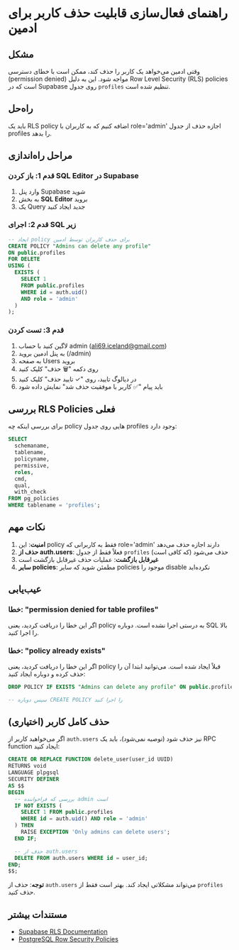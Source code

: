 # راهنمای فعال‌سازی قابلیت حذف کاربر برای ادمین

## مشکل

وقتی ادمین می‌خواهد یک کاربر را حذف کند، ممکن است با خطای دسترسی (permission denied) مواجه شود. این به دلیل Row Level Security (RLS) policies است که در Supabase روی جدول `profiles` تنظیم شده است.

## راه‌حل

باید یک RLS policy اضافه کنیم که به کاربران با role='admin' اجازه حذف از جدول profiles را بدهد.

## مراحل راه‌اندازی

### قدم 1: باز کردن SQL Editor در Supabase

1. وارد پنل Supabase شوید
2. به بخش **SQL Editor** بروید
3. یک Query جدید ایجاد کنید

### قدم 2: اجرای SQL زیر

```sql
-- ایجاد policy برای حذف کاربران توسط ادمین
CREATE POLICY "Admins can delete any profile"
ON public.profiles
FOR DELETE
USING (
  EXISTS (
    SELECT 1
    FROM public.profiles
    WHERE id = auth.uid()
    AND role = 'admin'
  )
);
```

### قدم 3: تست کردن

1. لاگین کنید با حساب admin (ali69.iceland@gmail.com)
2. به پنل ادمین بروید (/admin)
3. به صفحه Users بروید
4. روی دکمه "🗑️ حذف" کلیک کنید
5. در دیالوگ تایید، روی "✓ تایید حذف" کلیک کنید
6. باید پیام "✅ کاربر با موفقیت حذف شد" نمایش داده شود

## بررسی RLS Policies فعلی

برای بررسی اینکه چه policy هایی روی جدول profiles وجود دارد:

```sql
SELECT
  schemaname,
  tablename,
  policyname,
  permissive,
  roles,
  cmd,
  qual,
  with_check
FROM pg_policies
WHERE tablename = 'profiles';
```

## نکات مهم

1. **امنیت**: این policy فقط به کاربرانی که role='admin' دارند اجازه حذف می‌دهد
2. **حذف از auth.users**: فعلاً فقط از جدول `profiles` حذف می‌شود (که کافی است)
3. **غیرقابل بازگشت**: عملیات حذف غیرقابل بازگشت است
4. **سایر policies**: مطمئن شوید که سایر policies موجود را disable نکرده‌اید

## عیب‌یابی

### خطا: "permission denied for table profiles"

اگر این خطا را دریافت کردید، یعنی policy به درستی اجرا نشده است. دوباره SQL بالا را اجرا کنید.

### خطا: "policy already exists"

اگر این خطا را دریافت کردید، یعنی policy قبلاً ایجاد شده است. می‌توانید ابتدا آن را حذف کرده و دوباره ایجاد کنید:

```sql
DROP POLICY IF EXISTS "Admins can delete any profile" ON public.profiles;

-- سپس دوباره CREATE POLICY را اجرا کنید
```

## حذف کامل کاربر (اختیاری)

اگر می‌خواهید کاربر از `auth.users` نیز حذف شود (توصیه نمی‌شود)، باید یک RPC function ایجاد کنید:

```sql
CREATE OR REPLACE FUNCTION delete_user(user_id UUID)
RETURNS void
LANGUAGE plpgsql
SECURITY DEFINER
AS $$
BEGIN
  -- بررسی که فراخواننده admin است
  IF NOT EXISTS (
    SELECT 1 FROM public.profiles
    WHERE id = auth.uid() AND role = 'admin'
  ) THEN
    RAISE EXCEPTION 'Only admins can delete users';
  END IF;

  -- حذف از auth.users
  DELETE FROM auth.users WHERE id = user_id;
END;
$$;
```

**توجه**: حذف از `auth.users` می‌تواند مشکلاتی ایجاد کند. بهتر است فقط از `profiles` حذف کنید.

## مستندات بیشتر

- [Supabase RLS Documentation](https://supabase.com/docs/guides/auth/row-level-security)
- [PostgreSQL Row Security Policies](https://www.postgresql.org/docs/current/ddl-rowsecurity.html)

